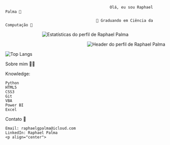                                                   Olá, eu sou Raphael Palma 👋

                                            🚀 Graduando em Ciência da Computação 🚀
<p align="center">
  <img src="https://github-readme-stats.vercel.app/api?username=raphaelgpalma&show_icons=true&theme=dark" alt="Estatísticas do perfil de Raphael Palma">
</p><p align="right">
  <img src="https://media0.giphy.com/media/v1.Y2lkPTc5MGI3NjExZjg1MzFmMDlkNmY4ODIyZGViN2MwMzUzZmFlZjUxM2RjNzFkY2QyYSZjdD1z/GjDecCEEGJb82Tcm8B/giphy.gif" alt="Header do perfil de Raphael Palma">
</p>
<img src="https://github-readme-stats.vercel.app/api/top-langs/?username=raphaelgpalma&layout=compact&langs_count=6&theme=dark&hide_title=true" alt="Top Langs" />
</p>


Sobre mim 🙋‍♂

Knowledge:

    Python
    HTML5
    CSS3
    Git
    VBA
    Power BI
    Excel

Contato 📱

    Email: raphaelgpalma@icloud.com
    LinkedIn: Raphael Palma
    <p align="center">



